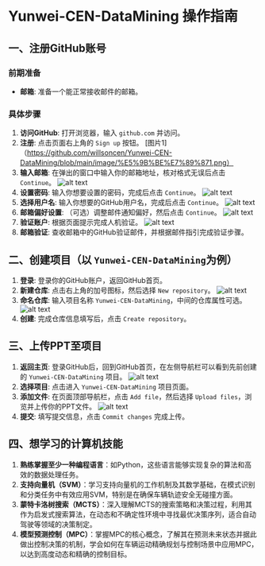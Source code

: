 # Yunwei-CEN-DataMining 操作指南

## 一、注册GitHub账号

### 前期准备
- **邮箱**: 准备一个能正常接收邮件的邮箱。

### 具体步骤
1. **访问GitHub**: 打开浏览器，输入 `github.com` 并访问。
2. **注册**: 点击页面右上角的 `Sign up` 按钮。
[图片1]（https://github.com/willsoncen/Yunwei-CEN-DataMining/blob/main/image/%E5%9B%BE%E7%89%871.png）
3. **输入邮箱**: 在弹出的窗口中输入你的邮箱地址，核对格式无误后点击 `Continue`。
![alt text](图片2.png)
4. **设置密码**: 输入你想要设置的密码，完成后点击 `Continue`。
![alt text](图片3.png)
5. **选择用户名**: 输入你想要的GitHub用户名，完成后点击 `Continue`。
![alt text](图片4.png)
6. **邮箱偏好设置**: （可选）调整邮件通知偏好，然后点击 `Continue`。
![alt text](图片5.png)
7. **验证账户**: 根据页面提示完成人机验证。
![alt text](图片6.png)
8. **邮箱验证**: 查收邮箱中的GitHub验证邮件，并根据邮件指引完成验证步骤。

## 二、创建项目（以 `Yunwei-CEN-DataMining`为例）

1. **登录**: 登录你的GitHub账户，返回GitHub首页。
2. **新建仓库**: 点击右上角的加号图标，然后选择 `New repository`。
![alt text](图片7.png)
3. **命名仓库**: 输入项目名称 `Yunwei-CEN-DataMining`，中间的仓库属性可选。
![alt text](图片8.png)
4. **创建**: 完成仓库信息填写后，点击 `Create repository`。

## 三、上传PPT至项目

1. **返回主页**: 登录GitHub后，回到GitHub首页，在左侧导航栏可以看到先前创建的 `Yunwei-CEN-DataMining` 项目。
![alt text](图片9.png)
2. **选择项目**: 点击进入 `Yunwei-CEN-DataMining` 项目页面。
3. **添加文件**: 在页面顶部导航栏，点击 `Add file`，然后选择 `Upload files`，浏览并上传你的PPT文件。
![alt text](图片10.png)
4. **提交**: 填写提交信息，点击 `Commit changes` 完成上传。

## 四、想学习的计算机技能
1. **熟练掌握至少一种编程语言**：如Python，这些语言能够实现复杂的算法和高效的数据处理任务。
2. **支持向量机（SVM）**：学习支持向量机的工作机制及其数学基础，在模式识别和分类任务中有效应用SVM，特别是在确保车辆轨迹安全无碰撞方面。
3. **蒙特卡洛树搜索（MCTS）**：深入理解MCTS的搜索策略和决策过程，利用其作为启发式搜索算法，在动态和不确定性环境中寻找最优决策序列，适合自动驾驶等领域的决策制定。
4. **模型预测控制（MPC）**：掌握MPC的核心概念，了解其在预测未来状态并据此做出控制决策的机制，学会如何在车辆运动精确规划与控制场景中应用MPC，以达到高度动态和精确的控制目标。
